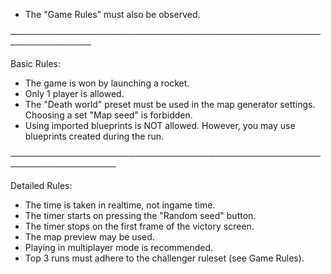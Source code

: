 - The "Game Rules" must also be observed.

───────────────────────────────────────────────────────────────

Basic Rules:

- The game is won by launching a rocket.
- Only 1 player is allowed.
- The "Death world" preset must be used in the map generator settings. Choosing a set "Map seed" is forbidden.
- Using imported blueprints is NOT allowed. However, you may use blueprints created during the run.

───────────────────────────────────────────────────────────────────

Detailed Rules:

- The time is taken in realtime, not ingame time.
- The timer starts on pressing the "Random seed" button.
- The timer stops on the first frame of the victory screen.
- The map preview may be used.
- Playing in multiplayer mode is recommended.
- Top 3 runs must adhere to the challenger ruleset (see Game Rules).